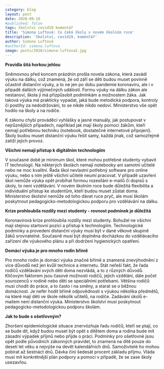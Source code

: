 ```yaml
---
category: blog
layout: post
date: 2020-09-16
#published: false
tags: školství covid19 komentář
title: 'Simona Luftová: Co čeká školy v novém školním roce'
description: 'školství, covid19, komentář' 
author: Simona Luftová 
#authorId: simona.luftova
image: posts/2020/simona-luftova2.jpg
---
```


**Pravidla šitá horkou jehlou**

Sněmovnou před koncem prázdnin prošla novela zákona, která zavádí výuku na dálku, což znamená, že od září se děti budou muset povinně účastnit distanční výuky, a to ne jen po dobu pandemie koronaviru, ale i v případě dalších výjimečných událostí. Formu výuky na dálku zákon ale nestanoví, škola ji má přizpůsobit podmínkám a možnostem žáka. Jak taková výuka má prakticky vypadat, jaká bude metodická podpora, kontroly či postihy za nedodržování, to se nikde nikdo nedoví. Ministerstvo vše opět hodilo na školy a na rodiče. 

K zákonu chybí prováděcí vyhlášky a jasné manuály, jak postupovat v nejrůznějších případech, například jak mají školy pomoci žákům, kteří nemají potřebnou techniku (notebook, dostatečné internetové připojení). Školy budou muset distanční výuku řešit samy, každá jinak, což samozřejmě zatíží jejich provoz. 

**Všichni nemají přístup k digitálním technologiím**

V současné době je minimum škol, které mohou potřebné studenty vybavit IT technologií. Na některých školách nemají notebooky ani samotní učitelé nebo ne moc kvalitní. Řada škol nevlastní potřebný software pro online výuku, nebo s ním ještě všichni učitelé neumí pracovat. V případě uzavření škol nemůže výuka opět probíhat formou rozesílání e-mailů či dopisů s úkoly, to není vzdělávání.  V novém školním roce bude důležitá flexibilita a individuální přístup ke studentům, kteří budou muset zůstat doma. Ministerstvo školství nemůže od toho dávat ruce pryč, ale musí školám poskytnout pedagogicko-metodologickou podporu pro vzdělávání na dálku. 

**Krize prohloubila rozdíly mezi studenty - rovnost podmínek je důležitá**

Koronavirová krize prohloubila rozdíly mezi studenty. Bohužel ne všichni mají stejnou startovní pozici a přístup k technologiím. Technologické podmínky a provedení distanční výuky musí být v dané věkové skupině žáků srovnatelné. Současně musí být doplněna docházkou do vzdělávacího zařízení dle výukového plánu a při dodržení hygienických opatření. 

**Domácí výuka je pro mnoho rodin břímě**

Pro mnoho rodin je domácí výuka značné břímě a znamená znevýhodnění z více důvodů než jen kvůli technice a internetu. Stát neřeší fakt, že řada rodičů vzdělávání svých dětí doma nezvládá, a to z různých důvodů. Klíčovým faktorem jsou časové možnosti rodičů, jejich vzdělání, dále počet sourozenců v rodině nebo děti se speciálními potřebami. Většina rodičů musí chodit do práce, a to často i na směny, a starat se o běžnou domácnost. Je nefér hodit břímě odpovědnosti s výukou několika předmětů, na které mají děti ve škole několik učitelů, na rodiče. Zadávání úkolů e-mailem není distanční výuka. Ministerstvo školství musí poskytnout pedagogicko-metodologickou podporu školám. 

**Jak to bude s ošetřovným?** 

Zhoršení epidemiologické situace znervózňuje řadu rodičů, kteří se ptají, co se bude dít, když budou muset být opět s dítětem doma a rodina bude mít zásadní výpadek příjmů nebo přijde o práci. Podmínky pro ošetřovné jsou opět podle původních zákonných pravidel, to znamená na dítě pouze do deseti let věku a nejvýše na devět kalendářních dnů. Samoživitelé ho mohou pobírat až šestnáct dnů. Dávka činí šedesát procent základu příjmu. Vláda musí mít konkrétnější plán podpory a pomoci v případě, že se zase školy usezavřou.
